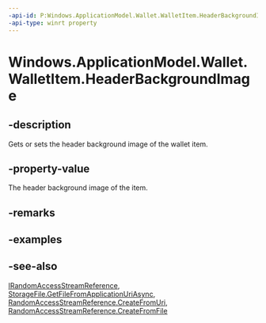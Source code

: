 ```yaml
---
-api-id: P:Windows.ApplicationModel.Wallet.WalletItem.HeaderBackgroundImage
-api-type: winrt property
---
```


<!-- Property syntax
public Windows.Storage.Streams.IRandomAccessStreamReference HeaderBackgroundImage { get;  set; }
-->

# Windows.ApplicationModel.Wallet.WalletItem.HeaderBackgroundImage

## -description
Gets or sets the header background image of the wallet item.

## -property-value
The header background image of the item.

## -remarks

## -examples

## -see-also
[IRandomAccessStreamReference](../windows.storage.streams/irandomaccessstreamreference.md), [StorageFile.GetFileFromApplicationUriAsync](../windows.storage/storagefile_getfilefromapplicationuriasync.md), [RandomAccessStreamReference.CreateFromUri](../windows.storage.streams/randomaccessstreamreference_createfromuri.md), [RandomAccessStreamReference.CreateFromFile](../windows.storage.streams/randomaccessstreamreference_createfromfile.md)
